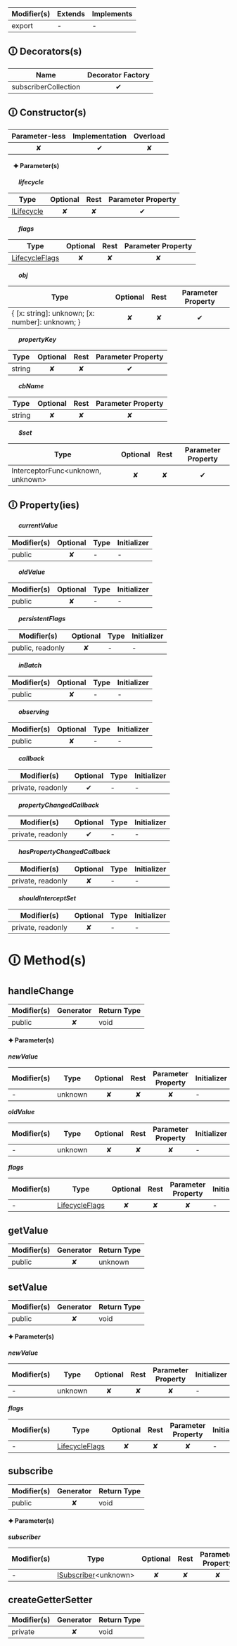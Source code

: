 | Modifier(s)                            | Extends                      | Implements                                    |
|----------------------------------------|------------------------------|-----------------------------------------------|
| export | - | - |

## &#128712; Decorators(s)

| Name       | Decorator Factory                        |
|------------|:----------------------------------------:|
| subscriberCollection | ✔  |

## &#128712; Constructor(s)

| Parameter-less                         | Implementation                          | Overload                          |
|:--------------------------------------:|:---------------------------------------:|:---------------------------------:|
| ✘ | ✔ | ✘ |

&nbsp;&nbsp; **&#128966; Parameter(s)**

&nbsp;&nbsp;&nbsp;&nbsp;&nbsp; _**lifecycle**_

| Type                        | Optional                           | Rest                          | Parameter Property                          |
|-----------------------------|:----------------------------------:|:-----------------------------:|:-------------------------------------------:|
| [ILifecycle](https://hamedfathi.gitbook.io/aurelia-2-doc-api/runtime/interface/lifecycle/ilifecycle) | ✘  | ✘ | ✔ |

&nbsp;&nbsp;&nbsp;&nbsp;&nbsp; _**flags**_

| Type                        | Optional                           | Rest                          | Parameter Property                          |
|-----------------------------|:----------------------------------:|:-----------------------------:|:-------------------------------------------:|
| [LifecycleFlags](https://hamedfathi.gitbook.io/aurelia-2-doc-api/runtime/enum/flags/lifecycleflags) | ✘  | ✘ | ✘ |

&nbsp;&nbsp;&nbsp;&nbsp;&nbsp; _**obj**_

| Type                        | Optional                           | Rest                          | Parameter Property                          |
|-----------------------------|:----------------------------------:|:-----------------------------:|:-------------------------------------------:|
| { [x: string]: unknown; [x: number]: unknown; } | ✘  | ✘ | ✔ |

&nbsp;&nbsp;&nbsp;&nbsp;&nbsp; _**propertyKey**_

| Type                        | Optional                           | Rest                          | Parameter Property                          |
|-----------------------------|:----------------------------------:|:-----------------------------:|:-------------------------------------------:|
| string | ✘  | ✘ | ✔ |

&nbsp;&nbsp;&nbsp;&nbsp;&nbsp; _**cbName**_

| Type                        | Optional                           | Rest                          | Parameter Property                          |
|-----------------------------|:----------------------------------:|:-----------------------------:|:-------------------------------------------:|
| string | ✘  | ✘ | ✘ |

&nbsp;&nbsp;&nbsp;&nbsp;&nbsp; _**$set**_

| Type                        | Optional                           | Rest                          | Parameter Property                          |
|-----------------------------|:----------------------------------:|:-----------------------------:|:-------------------------------------------:|
| InterceptorFunc&lt;unknown, unknown&gt; | ✘  | ✘ | ✔ |

## &#128712; Property(ies)

&nbsp;&nbsp;&nbsp;&nbsp;&nbsp; _**currentValue**_

| Modifier(s)                               | Optional                           | Type                        | Initializer                       |
|-------------------------------------------|:----------------------------------:|-----------------------------|-----------------------------------|
| public | ✘ | - | - |

&nbsp;&nbsp;&nbsp;&nbsp;&nbsp; _**oldValue**_

| Modifier(s)                               | Optional                           | Type                        | Initializer                       |
|-------------------------------------------|:----------------------------------:|-----------------------------|-----------------------------------|
| public | ✘ | - | - |

&nbsp;&nbsp;&nbsp;&nbsp;&nbsp; _**persistentFlags**_

| Modifier(s)                               | Optional                           | Type                        | Initializer                       |
|-------------------------------------------|:----------------------------------:|-----------------------------|-----------------------------------|
| public, readonly | ✘ | - | - |

&nbsp;&nbsp;&nbsp;&nbsp;&nbsp; _**inBatch**_

| Modifier(s)                               | Optional                           | Type                        | Initializer                       |
|-------------------------------------------|:----------------------------------:|-----------------------------|-----------------------------------|
| public | ✘ | - | - |

&nbsp;&nbsp;&nbsp;&nbsp;&nbsp; _**observing**_

| Modifier(s)                               | Optional                           | Type                        | Initializer                       |
|-------------------------------------------|:----------------------------------:|-----------------------------|-----------------------------------|
| public | ✘ | - | - |

&nbsp;&nbsp;&nbsp;&nbsp;&nbsp; _**callback**_

| Modifier(s)                               | Optional                           | Type                        | Initializer                       |
|-------------------------------------------|:----------------------------------:|-----------------------------|-----------------------------------|
| private, readonly | ✔ | - | - |

&nbsp;&nbsp;&nbsp;&nbsp;&nbsp; _**propertyChangedCallback**_

| Modifier(s)                               | Optional                           | Type                        | Initializer                       |
|-------------------------------------------|:----------------------------------:|-----------------------------|-----------------------------------|
| private, readonly | ✔ | - | - |

&nbsp;&nbsp;&nbsp;&nbsp;&nbsp; _**hasPropertyChangedCallback**_

| Modifier(s)                               | Optional                           | Type                        | Initializer                       |
|-------------------------------------------|:----------------------------------:|-----------------------------|-----------------------------------|
| private, readonly | ✘ | - | - |

&nbsp;&nbsp;&nbsp;&nbsp;&nbsp; _**shouldInterceptSet**_

| Modifier(s)                               | Optional                           | Type                        | Initializer                       |
|-------------------------------------------|:----------------------------------:|-----------------------------|-----------------------------------|
| private, readonly | ✘ | - | - |

# &#128712; Method(s)

## handleChange

| Modifier(s)                              | Generator                          | Return Type                       |
|------------------------------------------|:----------------------------------:|-----------------------------------|
| public | ✘ | void |

**&#128966; Parameter(s)**

_**newValue**_

| Modifier(s)                              | Type                        | Optional                           | Rest                          | Parameter Property                          | Initializer                       |
|------------------------------------------|-----------------------------|:----------------------------------:|:-----------------------------:|:-------------------------------------------:|-----------------------------------|
| - | unknown | ✘  | ✘ | ✘ | - |

_**oldValue**_

| Modifier(s)                              | Type                        | Optional                           | Rest                          | Parameter Property                          | Initializer                       |
|------------------------------------------|-----------------------------|:----------------------------------:|:-----------------------------:|:-------------------------------------------:|-----------------------------------|
| - | unknown | ✘  | ✘ | ✘ | - |

_**flags**_

| Modifier(s)                              | Type                        | Optional                           | Rest                          | Parameter Property                          | Initializer                       |
|------------------------------------------|-----------------------------|:----------------------------------:|:-----------------------------:|:-------------------------------------------:|-----------------------------------|
| - | [LifecycleFlags](https://hamedfathi.gitbook.io/aurelia-2-doc-api/runtime/enum/flags/lifecycleflags) | ✘  | ✘ | ✘ | - |

## getValue

| Modifier(s)                              | Generator                          | Return Type                       |
|------------------------------------------|:----------------------------------:|-----------------------------------|
| public | ✘ | unknown |

## setValue

| Modifier(s)                              | Generator                          | Return Type                       |
|------------------------------------------|:----------------------------------:|-----------------------------------|
| public | ✘ | void |

**&#128966; Parameter(s)**

_**newValue**_

| Modifier(s)                              | Type                        | Optional                           | Rest                          | Parameter Property                          | Initializer                       |
|------------------------------------------|-----------------------------|:----------------------------------:|:-----------------------------:|:-------------------------------------------:|-----------------------------------|
| - | unknown | ✘  | ✘ | ✘ | - |

_**flags**_

| Modifier(s)                              | Type                        | Optional                           | Rest                          | Parameter Property                          | Initializer                       |
|------------------------------------------|-----------------------------|:----------------------------------:|:-----------------------------:|:-------------------------------------------:|-----------------------------------|
| - | [LifecycleFlags](https://hamedfathi.gitbook.io/aurelia-2-doc-api/runtime/enum/flags/lifecycleflags) | ✘  | ✘ | ✘ | - |

## subscribe

| Modifier(s)                              | Generator                          | Return Type                       |
|------------------------------------------|:----------------------------------:|-----------------------------------|
| public | ✘ | void |

**&#128966; Parameter(s)**

_**subscriber**_

| Modifier(s)                              | Type                        | Optional                           | Rest                          | Parameter Property                          | Initializer                       |
|------------------------------------------|-----------------------------|:----------------------------------:|:-----------------------------:|:-------------------------------------------:|-----------------------------------|
| - | [ISubscriber](https://hamedfathi.gitbook.io/aurelia-2-doc-api/runtime/interface/observation/isubscriber)&lt;unknown&gt; | ✘  | ✘ | ✘ | - |

## createGetterSetter

| Modifier(s)                              | Generator                          | Return Type                       |
|------------------------------------------|:----------------------------------:|-----------------------------------|
| private | ✘ | void |
